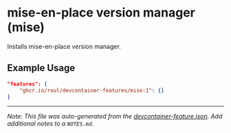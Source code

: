 
# mise-en-place version manager (mise)

Installs mise-en-place version manager.

## Example Usage

```json
"features": {
    "ghcr.io/roul/devcontainer-features/mise:1": {}
}
```





---

_Note: This file was auto-generated from the [devcontainer-feature.json](https://github.com/RouL/devcontainer-features/blob/main/src/mise/devcontainer-feature.json).  Add additional notes to a `NOTES.md`._
